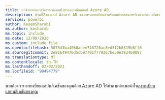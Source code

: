 ```yaml
---
title: บทช่วยสอนการวิเคราะห์แบบฝังตัวลงทะเบียนแอป Azure AD
description: ส่วนที่2ของแอป Azure AD ของการลงทะเบียนสำหรับบทช่วยสอนการวิเคราะห์แบบฝังตัว
services: powerbi
author: KesemSharabi
ms.author: kesharab
ms.topic: include
ms.date: 12/09/2020
ms.custom: include file
ms.openlocfilehash: 5878d3ba4060acee746720ac8ed3f2b8315b8ff0
ms.sourcegitcommit: 2e81649476d5cb97701f779267be59e393460097
ms.translationtype: MT
ms.contentlocale: th-TH
ms.lasthandoff: 02/02/2021
ms.locfileid: "99494779"
---
```

หากต้องการลงทะเบียนแอปพลิเคชันของคุณด้วย Azure AD ให้ทำตามคำแนะนำใน[ลงทะเบียนแอปพลิเคชันของคุณ](../developer/embedded/register-app.md)